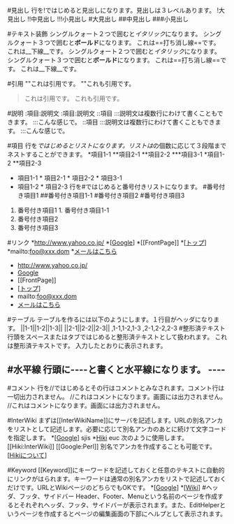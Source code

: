 #見出し
行を!ではじめると見出しになります。見出しは３レベルあります。
    !大見出し
    !!中見出し
    !!!小見出し
#大見出し
##中見出し
###小見出し

#テキスト装飾
    シングルクォート２つで囲むと*イタリック*になります。
    シングルクォート３つで囲むと**ボールド**になります。
    これは==打ち消し線==です。
    これは__下線__です。
シングルクォート２つで囲むと*イタリック*になります。
シングルクォート３つで囲むと**ボールド**になります。
これは==打ち消し線==です。
これは__下線__です。

#引用
    ""これは引用です。
    ""これも引用です。
> これは引用です。
> これも引用です。

#説明
    :項目:説明文
:項目:説明文
    ::項目
    :::説明文は複数行にわけて書くこともできます。
    :::こんな感じで。
::項目
:::説明文は複数行にわけて書くこともできます。
:::こんな感じで。

#項目
行を*ではじめるとリストになります。リストは*の個数に応じて３段階までネストすることができます。
    *項目1-1
    **項目2-1
    **項目2-2
    ***項目3-1
    *項目1-2
    **項目2-3
* 項目1-1
       * 項目2-1
       * 項目2-2
           * 項目3-1
* 項目1-2
       * 項目2-3
行を#ではじめると番号付きリストになります。
    #番号付き項目1
    ##番号付き項目1-1
    #番号付き項目2
    #番号付き項目3
1. 番号付き項目1
       1. 番号付き項目1-1
1. 番号付き項目2
1. 番号付き項目3

#リンク
    *http://www.yahoo.co.jp/
    *[[Google](http://www.google.co.jp/)]
    *[[FrontPage]]
    *[[トップ](FrontPage)]
    *mailto:foo@xxx.dom
    *[メールはこちら](mailto:foo@xxx.dom?subject=TEST&body=TESTMAIL)
* http://www.yahoo.co.jp/
* [Google](http://www.google.co.jp/)
* [[FrontPage]]
* [[トップ](FrontPage)]
* mailto:foo@xxx.dom
* [メールはこちら](mailto:foo@xxx.dom?subject=TEST&body=TESTMAIL)

#テーブル
テーブルを作るには以下のようにします。１行目がヘッダになります。
    ||1-1||1-2||1-3||
    ||2-1||2-2||2-3||
,1-1,1-2,1-3
,2-1,2-2,2-3
#整形済テキスト
行頭をスペースまたはタブではじめると整形済テキストとして扱われます。
    これは整形済テキストです。
    入力したとおりに表示されます。

#水平線
行頭に----と書くと水平線になります。
    ----
----

#コメント
行を//ではじめるとその行はコメントとみなされます。コメント行は一切出力されません。
    //これはコメントになります。画面には出力されません。
//これはコメントになります。画面には出力されません。

#InterWiki
まずは[[InterWikiName]]にサーバを記述します。URLの別名アンカをリストとして記述します。必要に応じて別名アンカのあとに続けて文字コードを指定します。
    *[[Google](http://www.google.co.jp/search?hl=ja&btnG=Google+%8C%9F%8D%F5&lr=lang_ja&q=)] sjis
    *[Hiki](http://hikiwiki.org/ja/?) euc
次のように使用します。
    [[Hiki:InterWiki]]
    [[Google:Perl]]
別名でアンカを作成することも可能です。
    [[Hikiについて](Hiki:about)]

#Keyword
[[Keyword]]にキーワードを記述しておくと任意のテキストに自動的にリンクがはられます。キーワードは通常の別名アンカをリストで記述しておくだけです。URLとWikiページのどちらでもOKです。
    *[[Google](http://www.google.co.jp)]
    *[[Wiki](Wikiクローン)]
#ヘッダ、フッタ、サイドバー
Header、Footer、Menuという名前のページを作成するとそれぞれヘッダ、フッタ、サイドバーが表示されます。また、EditHelperというページを作成するとページの編集画面の下部にヘルプとして表示されます。
